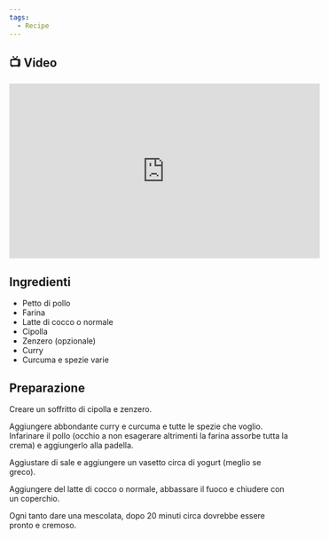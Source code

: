 ```yaml
---
tags:
  - Recipe
---
```



## 📺 Video

<div class="iframe-container">
  <iframe width="560" height="315" src="https://www.youtube.com/embed/aAa7nfwAGfU" title="YouTube video player" frameborder="0" allow="accelerometer; autoplay; clipboard-write; encrypted-media; gyroscope; picture-in-picture" allowfullscreen></iframe>
</div>

## Ingredienti

-   Petto di pollo
-   Farina
-   Latte di cocco o normale
-   Cipolla
-   Zenzero (opzionale)
-   Curry
-   Curcuma e spezie varie

## Preparazione

Creare un soffritto di cipolla e zenzero.

Aggiungere abbondante curry e curcuma e tutte le spezie che voglio. Infarinare il pollo (occhio a non esagerare altrimenti la farina assorbe tutta la crema) e aggiungerlo alla padella.

Aggiustare di sale e aggiungere un vasetto circa di yogurt (meglio se greco).

Aggiungere del latte di cocco o normale, abbassare il fuoco e chiudere con un coperchio.

Ogni tanto dare una mescolata, dopo 20 minuti circa dovrebbe essere pronto e cremoso.

